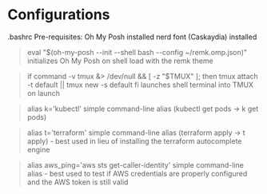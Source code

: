 # Configurations

.bashrc
Pre-requisites: 
  Oh My Posh installed
  nerd font (Caskaydia) installed

>eval "$(oh-my-posh --init --shell bash --config ~/remk.omp.json)"
  initializes Oh My Posh on shell load with the remk theme
  
 >if command -v tmux &> /dev/null && [ -z "$TMUX" ]; then
	tmux attach -t default || tmux new -s default
  fi
  launches shell terminal into TMUX on launch
  
 >alias k='kubectl'
  simple command-line alias (kubectl get pods -> k get pods)
  
 >alias t='terraform'
  simple command-line alias (terraform apply -> t apply) - best used in lieu of installing the terraform autocomplete engine
  
  >alias aws_ping='aws sts get-caller-identity'
    simple command-line alias - best used to test if AWS credentials are properly configured and the AWS token is still valid
